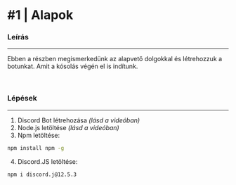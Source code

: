 # #1 | Alapok

### Leírás 
---
Ebben a részben megismerkedünk az alapvető dolgokkal és létrehozzuk a botunkat. Amit a kósolás végén el is indítunk.

<br />

### Lépések
---
1. Discord Bot létrehozása *(lásd a videóban)* 
2. Node.js letöltése *(lásd a videóban)*
3. Npm letöltése:

```sh
npm install npm -g 
```

4. Discord.JS letöltése:

```sh
npm i discord.j@12.5.3
```



